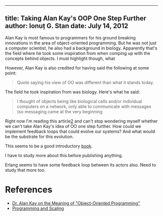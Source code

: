 --------------------------------------------------------------------------------
title: Taking Alan Kay's OOP One Step Further
author: Ionuț G. Stan
date: July 14, 2012
--------------------------------------------------------------------------------

Alan Kay is most famous to programmers for his ground breaking innovations
in the area of object-oriented programming. But he was not just a computer
scientist, he also had a background in biology. Apparently that's the field
where he took some inspiration from when comping up with the concepts behind
objects. I must highlight though, what

However, Alan Kay is also credited for having said the following at some point:

> Quote saying his view of OO was different than what it stands today.

The field he took inspiration from was biology. Here's what he said:

> I thought of objects being like biological cells and/or individual
> computers on a network, only able to communicate with messages (so
> messaging came at the very beginning

Right now I'm reading this article[2] and can't stop wondering myself whether we
can't take Alan Kay's idea of OO one step further. How could we implement
feedback loops that could evolve our systems? And what would be the substrate
for this evolution.

This seems to be a good introductory [book][3].

I have to study more about this before publishing anything.

Erlang seems to have some feedback loop between its actors also. Need to study
that more too.


References
==========

 - [Dr. Alan Kay  on the Meaning of "Object-Oriented Programming"][0]
 - [Programming and Scaling][1]

[0]: http://userpage.fu-berlin.de/~ram/pub/pub_jf47ht81Ht/doc_kay_oop_en
[1]: http://www.tele-task.de/de/archive/lecture/overview/5819/
[2]: http://www.technologyreview.com/view/428504/computer-scientists-reproduce-the-evolution-of/
[3]: www.bookdepository.com/Introduction-Evolutionary-Computing/9783642072857
